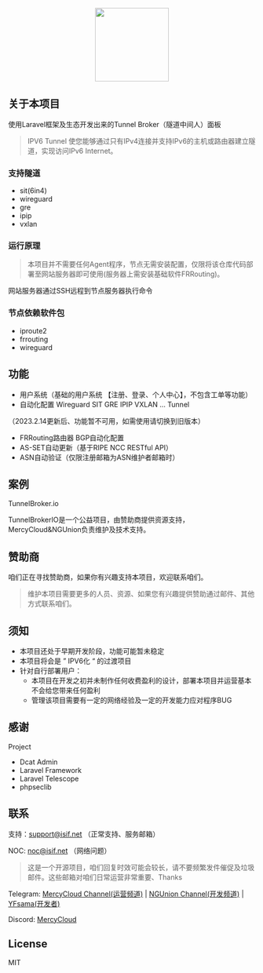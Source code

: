 <p align="center"><a href="https://ngunion.com" target="_blank"><img src="http://ngunion.com/assets/img/logow.png" width="150"></a></p>

<p align="center">

</p>

## 关于本项目 

使用Laravel框架及生态开发出来的Tunnel Broker（隧道中间人）面板

> IPV6 Tunnel 使您能够通过只有IPv4连接并支持IPv6的主机或路由器建立隧道，实现访问IPv6 Internet。

### 支持隧道

* sit(6in4) 
* wireguard 
* gre
* ipip
* vxlan

### 运行原理

> 本项目并不需要任何Agent程序，节点无需安装配置，仅限将该仓库代码部署至网站服务器即可使用(服务器上需安装基础软件FRRouting)。

网站服务器通过SSH远程到节点服务器执行命令

### 节点依赖软件包

* iproute2
* frrouting
* wireguard

## 功能

* 用户系统（基础的用户系统 【注册、登录、个人中心】，不包含工单等功能）
* 自动化配置 Wireguard SIT GRE IPIP VXLAN ... Tunnel 

（2023.2.14更新后、功能暂不可用，如需使用请切换到旧版本）
* FRRouting路由器 BGP自动化配置
* AS-SET自动更新（基于RIPE NCC RESTful API）
* ASN自动验证（仅限注册邮箱为ASN维护者邮箱时）

## 案例

TunnelBroker.io

TunnelBrokerIO是一个公益项目，由赞助商提供资源支持，MercyCloud&NGUnion负责维护及技术支持。

## 赞助商


咱们正在寻找赞助商，如果你有兴趣支持本项目，欢迎联系咱们。

> 维护本项目需要更多的人员、资源、如果您有兴趣提供赞助通过邮件、其他方式联系咱们。

## 须知

* 本项目还处于早期开发阶段，功能可能暂未稳定
* 本项目将会是 ” IPV6化 “ 的过渡项目
* 针对自行部署用户：
  * 本项目在开发之初并未制作任何收费盈利的设计，部署本项目并运营基本不会给您带来任何盈利
  * 管理该项目需要有一定的网络经验及一定的开发能力应对程序BUG


## 感谢

Project

* Dcat Admin
* Laravel Framework
* Laravel Telescope
* phpseclib

## 联系

支持：support@isif.net （正常支持、服务邮箱）

NOC:  noc@isif.net （网络问题）

> 这是一个开源项目，咱们回复时效可能会较长，请不要频繁发件催促及垃圾邮件。这些邮箱对咱们日常运营非常重要、Thanks

Telegram: [MercyCloud Channel(运营频道)](https://t.me/MercyCloudTips) | [NGUnion Channel(开发频道)](https://t.me/NGUnion) | [YFsama(开发者)](https://t.me/YFsama)

Discord: [MercyCloud](https://discord.gg/N8tv9Rb2Yj)

## License

MIT

